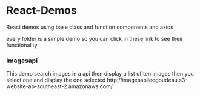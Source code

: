 # React-Demos
React demos using base class and function components and axios

every folder is a simple demo so you can click in these link to see their functionality <br/>
<h3>imagesapi</h3>   
This demo search images in a api then display a list of ten images then you select one and display the one selected
http://imagesapileogoudeau.s3-website-ap-southeast-2.amazonaws.com/ 
